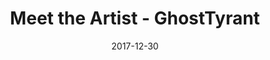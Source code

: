 ---
layout: artPost
title:  Meet the Artist - GhostTyrant
date:   2017-12-30

artTitle: Meet the Artist
artDesc: Original Work
artYear: 2017
artPath: /assets/fullsize/fullsize_meetArtist.png
artThumb: /assets/thumbnails/thumb_meetArtist.png
artTwitter: https://twitter.com/GhostTyrant/status/980206414399528967
artMastodon: https://mastodon.art/@GhostTyrant

tags: polished
---
